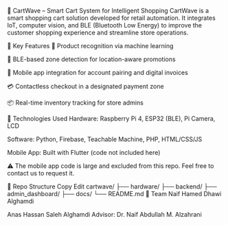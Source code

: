 🛒 CartWave – Smart Cart System for Intelligent Shopping
CartWave is a smart shopping cart solution developed for retail automation. It integrates IoT, computer vision, and BLE (Bluetooth Low Energy) to improve the customer shopping experience and streamline store operations.

🚀 Key Features
🧠 Product recognition via machine learning

📍 BLE-based zone detection for location-aware promotions

📱 Mobile app integration for account pairing and digital invoices

💳 Contactless checkout in a designated payment zone

📦 Real-time inventory tracking for store admins

🧰 Technologies Used
Hardware: Raspberry Pi 4, ESP32 (BLE), Pi Camera, LCD

Software: Python, Firebase, Teachable Machine, PHP, HTML/CSS/JS

Mobile App: Built with Flutter (code not included here)

⚠️ The mobile app code is large and excluded from this repo. Feel free to contact us to request it.

📂 Repo Structure
Copy
Edit
cartwave/
├── hardware/
├── backend/
├── admin_dashboard/
├── docs/
└── README.md
👥 Team
Naif Hamed Dhawi Alghamdi

Anas Hassan Saleh Alghamdi
Advisor: Dr. Naif Abdullah M. Alzahrani
